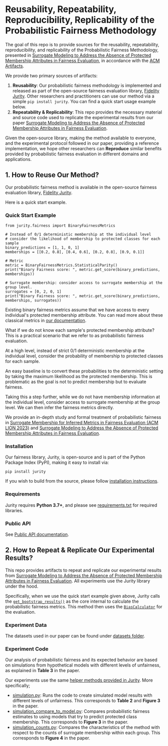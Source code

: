 # Reusability, Repeatability, Reproducibility, Replicability of the Probabilistic Fairness Methodology 

The goal of this repo is to provide sources for the reusability, repeatability, reproducibility, and replicability of the Probabilistic Fairness Methodology, presented in [Surrogate Modeling to Address the Absence of Protected Membership Attributes in Fairness Evaluation](), in accordance with the [ACM Artifacts](https://www.acm.org/publications/policies/artifact-review-badging). 

We provide two primary sources of artifacts: 
1. **Reusability**: Our probabilistic fairness methodology is implemented and released as part of the open-source fairness evaluation library, [Fidelity Jurity](https://github.com/fidelity/jurity). Other researchers and practitioners can use our method via a simple `pip install jurity`. You can find a quick start usage example below. 
2. **Repeatability & Replicability**: This repo provides the necessary material and source code used to replicate the experimental results from our paper [Surrogate Modeling to Address the Absence of Protected Membership Attributes in Fairness Evaluation]().

Given the open-source library, making the method available to everyone, and the experimental protocol followed in our paper, providing a reference implementation, we hope other researchers can **Reproduce** similar benefits provided by probabilistic fairness evaluation in different domains and applications. 

## 1. How to Reuse Our Method? 

Our probabilistic fairness method is available in the open-source fairness evaluation library, [Fidelity Jurity](https://github.com/fidelity/jurity). 

Here is a quick start example. 

### Quick Start Example 

```
from jurity.fairness import BinaryFairnessMetrics

# Instead of 0/1 deterministic membership at the individual level 
# consider the likelihood of membership to protected classes for each sample 
binary_predictions = [1, 1, 0, 1]
memberships = [[0.2, 0.8], [0.4, 0.6], [0.2, 0.8], [0.9, 0.1]]

# Metric
metric = BinaryFairnessMetrics.StatisticalParity()
print("Binary Fairness score: ", metric.get_score(binary_predictions, memberships))

# Surrogate membership: consider access to surrogate membership at the group level. 
surrogates = [0, 2, 0, 1]
print("Binary Fairness score: ", metric.get_score(binary_predictions, memberships, surrogates))
```

Existing binary fairness metrics assume that we have access to every individual's protected membership attribute. You can read more about these classical metrics in [our documentation](https://fidelity.github.io/jurity/about_fairness.html).

What if we do not know each sample's protected membership attribute? This is a practical scenario that we refer to as probabilistic fairness evaluation.

At a high level, instead of strict 0/1 deterministic membership at the individual level, consider the probability of membership to protected classes for each sample.

An easy baseline is to convert these probabilities to the deterministic setting by taking the maximum likelihood as the protected membership. This is problematic as the goal is not to predict membership but to evaluate fairness.

Taking this a step further, while we do not have membership information at the individual level, consider access to surrogate membership at the group level. We can then infer the fairness metrics directly.

We provide an in-depth study and formal treatment of probabilistic fairness in [Surrogate Membership for Inferred Metrics in Fairness Evaluation (ACM LION 2023)](https://dl.acm.org/doi/10.1007/978-3-031-44505-7_29) and [Surrogate Modeling to Address the Absence of Protected Membership Attributes in Fairness Evaluation](). 

### Installation 

Our fairness library, Jurity, is open-source and is part of the Python Package Index (PyPI), making it easy to install via: 

```
pip install jurity
```

If you wish to build from the source, please follow [installation instructions](https://fidelity.github.io/jurity/install.html).

### Requirements 

Jurity requires **Python 3.7+**, and please see [requirements.txt](https://github.com/fidelity/jurity/blob/master/requirements.txt) for required libraries. 

### Public API 

See [Public API documentation](https://fidelity.github.io/jurity/api.html).


## 2. How to Repeat & Replicate Our Experimental Results? 

This repo provides artifacts to repeat and replicate our experimental results from [Surrogate Modeling to Address the Absence of Protected Membership Attributes in Fairness Evaluation](). All experiments use the Jurity library under the hood.  

Specifically, when we use the quick start example given above, Jurity calls the [`get_bootstrap_results()`](https://github.com/fidelity/jurity/blob/master/jurity/utils_proba.py#L105) as the core internal to calculate the probabilistic fairness metrics. This method then uses the [`BiasCalculator`](https://github.com/fidelity/jurity/blob/master/jurity/utils_proba.py#L204) for the evaluation. 

### Experiment Data  
The datasets used in our paper can be found under [datasets folder](https://github.com/mfthielb/talks_and_tutorials/tree/master/probabilistic_fairness/supporting_data). 

### Experiment Code 
Our analysis of probabilistic fairness and its expected behavior are based on simulations from hypothetical models with different levels of unfairness, as explained in **Table 3** in the paper. 

Our experiments use the same [helper methods provided in Jurity](https://github.com/fidelity/jurity/blob/master/jurity/utils_proba.py). More specifically; 
* [simulation.py](https://github.com/mfthielb/talks_and_tutorials/blob/master/probabilistic_fairness/simulation.py): Runs the code to create simulated model results with different levels of unfairness. This corresponds to **Table 2** and **Figure 3** in the paper.
* [simulation_compare_to_model.py](https://github.com/mfthielb/talks_and_tutorials/blob/master/probabilistic_fairness/simulation_compare_to_model.py): Compares probabilistic fairness estimates to using models that try to predict protected class membership. This corresponds to **Figure 3** in the paper.
* [simulation_counts.py](https://github.com/mfthielb/talks_and_tutorials/blob/master/probabilistic_fairness/simulation_counts.py): Compares the characteristics of the method with respect to the counts of surrogate membership within each group. This corresponds to **Figure 4** in the paper.
  

